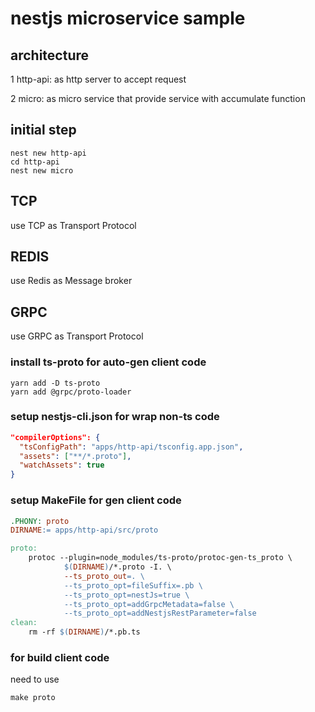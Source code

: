 # nestjs microservice sample

## architecture

1 http-api: as http server to accept request

2 micro: as micro service that provide service with accumulate function

## initial step

```shell
nest new http-api
cd http-api
nest new micro
```

## TCP

use TCP as Transport Protocol

## REDIS

use Redis as Message broker

## GRPC

use GRPC as Transport Protocol

### install ts-proto for auto-gen client code

```shell
yarn add -D ts-proto
yarn add @grpc/proto-loader
```

### setup nestjs-cli.json for wrap non-ts code

```json
"compilerOptions": {
  "tsConfigPath": "apps/http-api/tsconfig.app.json",
  "assets": ["**/*.proto"],
  "watchAssets": true
}
```

### setup MakeFile for gen client code

```makefile
.PHONY: proto
DIRNAME:= apps/http-api/src/proto

proto:
	protoc --plugin=node_modules/ts-proto/protoc-gen-ts_proto \
			$(DIRNAME)/*.proto -I. \
			--ts_proto_out=. \
			--ts_proto_opt=fileSuffix=.pb \
			--ts_proto_opt=nestJs=true \
			--ts_proto_opt=addGrpcMetadata=false \
			--ts_proto_opt=addNestjsRestParameter=false
clean:
	rm -rf $(DIRNAME)/*.pb.ts
```

### for build client code

need to use 
```shell
make proto
```